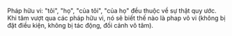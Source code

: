 Pháp hữu vi: "tôi", "họ", "của tôi", "của họ" đều thuộc về sự thật quy ước. Khi tâm vượt qua các pháp hữu vi, nó sẽ biết thế nào là phap vô vi (không bị đặt điều kiện, không bị tác động, đối cảnh vô tâm).